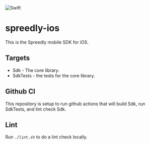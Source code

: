 ![Swift](https://github.com/ergonlabs/spreedly-ios/workflows/Swift/badge.svg?branch=master)

# spreedly-ios

This is the Spreedly mobile SDK for iOS.

## Targets

* Sdk - The core library.
* SdkTests - the tests for the core library.

## Github CI

This repository is setup to run github actions that will build Sdk, run SdkTests, and lint check Sdk.

## Lint

Run `./lint.sh` to do a lint check locally.